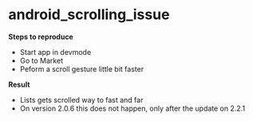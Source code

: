 # android_scrolling_issue

**Steps to reproduce**
- Start app in devmode
- Go to Market
- Peform a scroll gesture little bit faster

**Result**
- Lists gets scrolled way to fast and far
- On version 2.0.6 this does not happen, only after the update on 2.2.1
